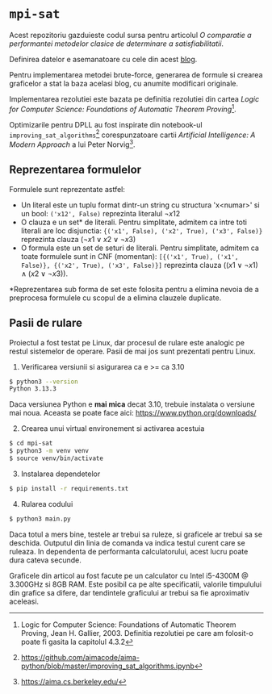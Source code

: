# `mpi-sat`

Acest repozitoriu gazduieste codul sursa pentru articolul *O comparatie a performantei metodelor clasice de determinare a satisfiabilitatii*.

Definirea datelor e asemanatoare cu cele din acest [blog](https://davefernig.com/2018/05/07/solving-sat-in-python/).

Pentru implementarea metodei brute-force, generarea de formule si crearea graficelor a stat la baza acelasi blog, cu anumite modificari originale.

Implementarea rezolutiei este bazata pe definitia rezolutiei din cartea *Logic for Computer Science: Foundations of Automatic Theorem Proving*[^1].

Optimizarile pentru DPLL au fost inspirate din notebook-ul `improving_sat_algorithms`[^2] corespunzatoare cartii *Artificial Intelligence: A Modern Approach* a lui Peter Norvig[^3].

## Reprezentarea formulelor

Formulele sunt reprezentate astfel:
- Un literal este un tuplu format dintr-un string cu structura 'x\<numar\>' si un bool: `('x12', False)` reprezinta literalul $\neg{x12}$
- O clauza e un set* de literali. Pentru simplitate, admitem ca intre toti literali are loc disjunctia: `{('x1', False), ('x2', True), ('x3', False)}` reprezinta clauza $(\neg{x1} \lor x2 \lor \neg{x3})$
- O formula este un set de seturi de literali. Pentru simplitate, admitem ca toate formulele sunt in CNF (momentan): `[{('x1', True), ('x1', False)}, {('x2', True), ('x3', False)}]` reprezinta clauza $((x1 \lor \neg{x1}) \land (x2 \lor \neg{x3}))$.

*Reprezentarea sub forma de set este folosita pentru a elimina nevoia de a preprocesa formulele cu scopul de a elimina clauzele duplicate.

## Pasii de rulare

Proiectul a fost testat pe Linux, dar procesul de rulare este analogic pe restul sistemelor de operare. Pasii de mai jos sunt prezentati pentru Linux.

1. Verificarea versiunii si asigurarea ca e >= ca 3.10
```sh
$ python3 --version
Python 3.13.3
```

Daca versiunea Python e **mai mica** decat 3.10, trebuie instalata o versiune mai noua. Aceasta se poate face aici: https://www.python.org/downloads/

2. Crearea unui virtual environement si activarea acestuia
```sh
$ cd mpi-sat
$ python3 -m venv venv
$ source venv/bin/activate
```

3. Instalarea dependetelor
```sh
$ pip install -r requirements.txt
```

4. Rularea codului
```sh
$ python3 main.py
```

Daca totul a mers bine, testele ar trebui sa ruleze, si graficele ar trebui sa se deschida. Outputul din linia de comanda va indica testul curent care se ruleaza. In dependenta de performanta calculatorului, acest lucru poate dura cateva secunde.

Graficele din articol au fost facute pe un calculator cu Intel i5-4300M @ 3.300GHz si 8GB RAM. Este posibil ca pe alte specificatii, valorile timpulului din grafice sa difere, dar tendintele graficului ar trebui sa fie aproximativ aceleasi.


[^1]: Logic for Computer Science: Foundations of Automatic Theorem Proving, Jean H. Gallier, 2003. Definitia rezolutiei pe care am folosit-o poate fi gasita la capitolul 4.3.2
[^2]: https://github.com/aimacode/aima-python/blob/master/improving_sat_algorithms.ipynb
[^3]: https://aima.cs.berkeley.edu/
